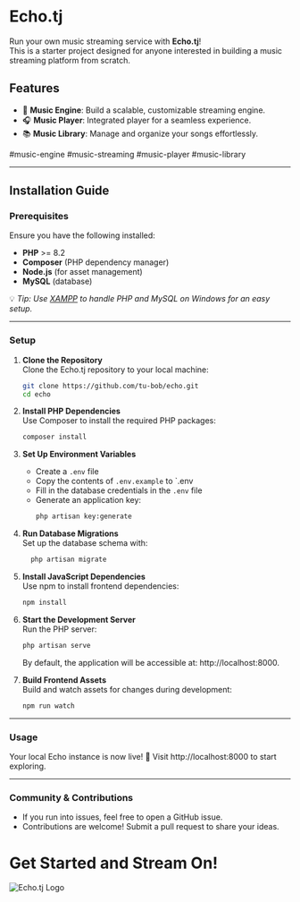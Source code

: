 # **Echo.tj**

Run your own music streaming service with **Echo.tj**!  
This is a starter project designed for anyone interested in building a music streaming platform from scratch.

## **Features**
- 🎵 **Music Engine**: Build a scalable, customizable streaming engine.
- 🎧 **Music Player**: Integrated player for a seamless experience.
- 📚 **Music Library**: Manage and organize your songs effortlessly.

#music-engine #music-streaming #music-player #music-library

---

## **Installation Guide**

### **Prerequisites**
Ensure you have the following installed:
- **PHP** >= 8.2
- **Composer** (PHP dependency manager)
- **Node.js** (for asset management)
- **MySQL** (database)

💡 *Tip: Use [XAMPP](https://www.apachefriends.org/index.html) to handle PHP and MySQL on Windows for an easy setup.*

---
### **Setup**

1. **Clone the Repository**  
   Clone the Echo.tj repository to your local machine:
   ```bash
   git clone https://github.com/tu-bob/echo.git
   cd echo
    ```
2. **Install PHP Dependencies**  
   Use Composer to install the required PHP packages:
    ```bash
    composer install
    ```
3. **Set Up Environment Variables**  
   - Create a `.env` file
   - Copy the contents of `.env.example` to `.env
   - Fill in the database credentials in the `.env` file
   - Generate an application key:
     ```bash
     php artisan key:generate
     ```
4. **Run Database Migrations**  
   Set up the database schema with:
    ```bash
      php artisan migrate
    ```
5. **Install JavaScript Dependencies**  
   Use npm to install frontend dependencies:
    ```bash
    npm install
    ```
6. **Start the Development Server**  
   Run the PHP server:
    ```bash
    php artisan serve
    ```
   By default, the application will be accessible at: http://localhost:8000.

7. **Build Frontend Assets**  
   Build and watch assets for changes during development:
    ```bash
    npm run watch
    ```
   
---

### **Usage**
Your local Echo instance is now live! 🎉 Visit http://localhost:8000 to start exploring.

---

### **Community & Contributions**
- If you run into issues, feel free to open a GitHub issue.
- Contributions are welcome! Submit a pull request to share your ideas.

# **Get Started and Stream On!**

![Echo.tj Logo](https://echo.tj/icons/png/logo-nav.png)
